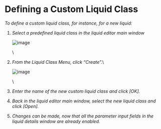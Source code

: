 # Defining a Custom Liquid Class‌

_To define a custom liquid class, for instance, for a new liquid:_

1.  _Select a predefined liquid class in the liquid editor main window_

    ![image](../../../../../.gitbook/assets/Image\_1392.jpg)

    \

2.  _From the Liquid Class Menu, click “Create”._\


    ![image](../../../../../.gitbook/assets/Image\_1393.jpg)

    \

3. _Enter the name of the new custom liquid class and click \[OK]._
4. _Back in the liquid editor main window, select the new liquid class and click \[Open]._
5. _Changes can be made, now that all the parameter input fields in the liquid details window are already enabled._
